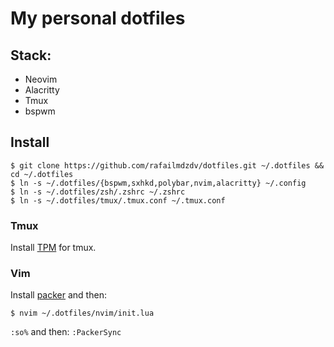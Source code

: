 # My personal dotfiles

## Stack:

- Neovim
- Alacritty
- Tmux
- bspwm

## Install

```shell
$ git clone https://github.com/rafailmdzdv/dotfiles.git ~/.dotfiles && cd ~/.dotfiles
$ ln -s ~/.dotfiles/{bspwm,sxhkd,polybar,nvim,alacritty} ~/.config
$ ln -s ~/.dotfiles/zsh/.zshrc ~/.zshrc
$ ln -s ~/.dotfiles/tmux/.tmux.conf ~/.tmux.conf
```

### Tmux
Install [TPM](https://github.com/tmux-plugins/tpm) for tmux.

### Vim
Install [packer](https://github.com/wbthomason/packer.nvim) and then:
```shell
$ nvim ~/.dotfiles/nvim/init.lua
```
`:so%`
and then:
`:PackerSync`
